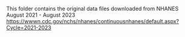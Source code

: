This folder contains the original data files downloaded from NHANES August 2021 - August 2023
https://wwwn.cdc.gov/nchs/nhanes/continuousnhanes/default.aspx?Cycle=2021-2023